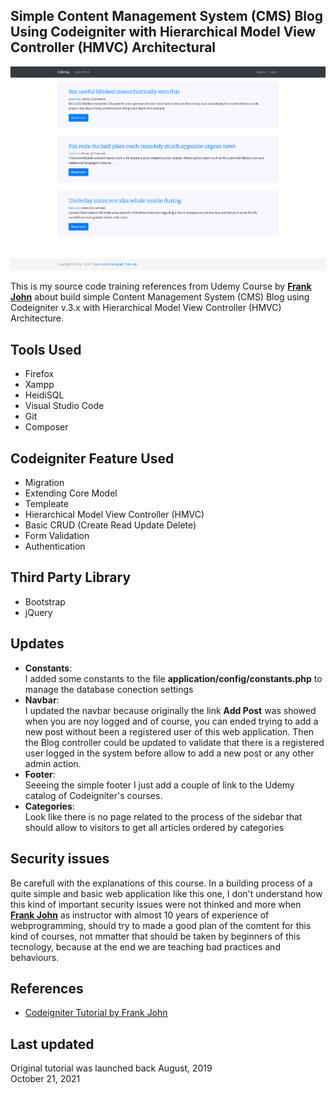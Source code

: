 <p align="center">
	<h2>Simple Content Management System (CMS) Blog Using Codeigniter with Hierarchical Model View Controller (HMVC) Architectural</h2>
</p>
 
<img src="https://github.com/satrianivzla/Basic-Codeigniter-Blog-tutorial-by-Udemy/blob/master/screen.png"  alt="Simple Content Management System (CMS) Blog Using Codeigniter with Hierarchical Model View Controller (HMVC) Architectural" title="Simple Content Management System (CMS) Blog Using Codeigniter with Hierarchical Model View Controller (HMVC) Architectural">

This is my source code training references from Udemy Course by <b><a href="https://www.udemy.com/learn-codeigniter-by-building-project/" target="_blank">Frank John</a></b> about build simple Content Management System (CMS) Blog using Codeigniter v.3.x with Hierarchical Model View Controller (HMVC) Architecture.

<p align="center">
	<h2>Tools Used</h2>
</p>

<ul>
	<li>Firefox</li>
	<li>Xampp</li>
	<li>HeidiSQL</li>
	<li>Visual Studio Code</li>
	<li>Git</li>
	<li>Composer</li>
</ul>

<p align="center">
	<h2>Codeigniter Feature Used</h2>
</p>

<ul>
	<li>Migration</li>
	<li>Extending Core Model</li>
	<li>Templeate</li>	
	<li>Hierarchical Model View Controller (HMVC)</li>
	<li>Basic CRUD (Create Read Update Delete)</li>
	<li>Form Validation</li>
	<li>Authentication</li>
</ul>

<p align="center">
	<h2>Third Party Library</h2>
</p>

<ul>
	<li>Bootstrap</li>
	<li>jQuery</li>
</ul>


<p align="center">
	<h2>Updates</h2>
</p>

<ul>
	<li><b>Constants</b>:</li>
	I added some constants to the file <b>application/config/constants.php</b> to manage the database conection settings
	<li><b>Navbar</b>:</li>
	I updated the navbar because originally the link <b>Add Post</b> was showed when you are noy logged and of course, you can ended trying to add a new post without been a registered user of this web application. 	 
	Then the Blog controller could be updated to validate that there is a registered user logged in the system before allow to add a new post or any other admin action.
	<li><b>Footer</b>:</li>
	Seeeing the simple footer I just add a couple of link to the Udemy catalog of Codeigniter's courses.
	<li><b>Categories</b>:</li>
	Look like there is no page related to the process of the sidebar that should allow to visitors to get all articles ordered by categories
</ul>
<p align="center">
	<h2>Security issues</h2>
</p>
<p> Be carefull with the explanations of this course. In a building process of a quite simple and basic web application like this one, I don't understand how this kind of important security issues were not thinked and more when <a href="https://www.udemy.com/user/frankjohn/" target="_blank"><b>Frank John</b></a> as instructor with almost 10 years of experience of webprogramming, should try to made a good plan of the comtent for this kind of courses, not mmatter that should be taken by beginners of this tecnology, because at the end we are teaching bad practices and behaviours.
</p>	 

<p align="center">
	<h2>References</h2>
</p>

<ul>
	<li><a href="https://www.udemy.com/learn-codeigniter-by-building-project/" target="_blank">Codeigniter Tutorial by Frank John</a></li>
</ul>


<p align="center">
	<h2>Last updated</h2>
</p>
Original tutorial was launched back August, 2019 <br />
October 21, 2021 

